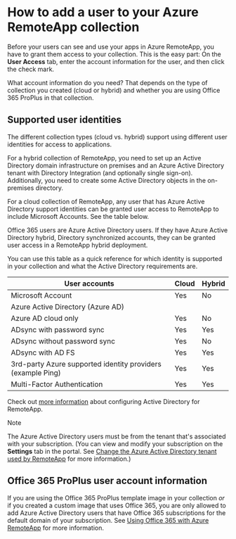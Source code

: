 <properties
    pageTitle="Add a user to your Azure RemoteApp collection | Microsoft Azure"
    description="Learn how to add users to your Azure RemoteApp collection"
    services="remoteapp"
    documentationCenter=""
    authors="lizap"
    manager="mbaldwin" />

<tags
    ms.service="remoteapp"
    ms.workload="compute"
    ms.tgt_pltfrm="na"
    ms.devlang="na"
    ms.topic="article"
    ms.date="12/05/2015"
    ms.author="elizapo" />

# How to add a user to your Azure RemoteApp collection
Before your users can see and use your apps in Azure RemoteApp, you have to grant them access to your collection. This is the easy part: On the **User Access** tab, enter the account information for the user, and then click the check mark.

What account information do you need? That depends on the type of collection you created (cloud or hybrid) and whether you are using Office 365 ProPlus in that collection.

## Supported user identities
The different collection types (cloud vs. hybrid) support using different user identities for access to applications.  

For a hybrid collection of RemoteApp, you need to set up an Active Directory domain infrastructure on premises and an Azure Active Directory tenant with Directory Integration (and optionally single sign-on). Additionally, you need to create some Active Directory objects in the on-premises directory.  

For a cloud collection of RemoteApp, any user that has Azure Active Directory support identities can be granted user access to RemoteApp to include Microsoft Accounts.  See the table below.

Office 365 users are Azure Active Directory users. If they have Azure Active Directory hybrid, Directory synchronized accounts, they can be granted user access in a RemoteApp hybrid deployment.   

You can use this table as a quick reference for which identity is supported in your collection and what the Active Directory requirements are.

| User accounts | Cloud | Hybrid |
| --- | --- | --- |
| Microsoft Account |Yes |No |
| Azure Active Directory (Azure AD) | | |
| Azure AD cloud only |Yes |No |
| ADsync with password sync |Yes |Yes |
| ADsync without password sync |Yes |No |
| ADsync with AD FS |Yes |Yes |
| 3rd-party Azure supported identity providers  (example Ping) |Yes |Yes |
| Multi-Factor Authentication |Yes |Yes |

Check out [more information](remoteapp-ad.md) about configuring Active Directory for RemoteApp.

> [!NOTE]
> The Azure Active Directory users must be from the tenant that's associated with your subscription. (You can view and modify your subscription on the **Settings** tab in the portal. See [Change the Azure Active Directory tenant used by RemoteApp](remoteapp-changetenant.md) for more information.)
> 
> 
## Office 365 ProPlus user account information
If you are using the Office 365 ProPlus template image in your collection *or* if you created a custom image that uses Office 365, you are only allowed to add Azure Active Directory users that have Office 365 subscriptions for the default domain of your subscription. See [Using Office 365 with Azure RemoteApp](remoteapp-o365.md) for more information.

